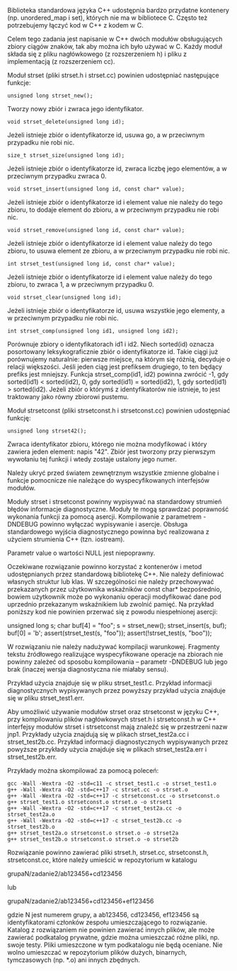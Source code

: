 Biblioteka standardowa języka C++ udostępnia bardzo przydatne kontenery
(np. unordered_map i set), których nie ma w bibliotece C. Często też
potrzebujemy łączyć kod w C++ z kodem w C.

Celem tego zadania jest napisanie w C++ dwóch modułów obsługujących zbiory
ciągów znaków, tak aby można ich było używać w C. Każdy moduł składa się z pliku
nagłówkowego (z rozszerzeniem h) i pliku z implementacją (z rozszerzeniem cc).

Moduł strset (pliki strset.h i strset.cc) powinien udostępniać następujące
funkcje:

`unsigned long strset_new();`

Tworzy nowy zbiór i zwraca jego identyfikator.

`void strset_delete(unsigned long id);`

  Jeżeli istnieje zbiór o identyfikatorze id, usuwa go, a w przeciwnym
  przypadku nie robi nic.

`size_t strset_size(unsigned long id);`

  Jeżeli istnieje zbiór o identyfikatorze id, zwraca liczbę jego elementów,
  a w przeciwnym przypadku zwraca 0.

`void strset_insert(unsigned long id, const char* value);`

  Jeżeli istnieje zbiór o identyfikatorze id i element value nie należy do
  tego zbioru, to dodaje element do zbioru, a w przeciwnym przypadku nie
  robi nic.

`void strset_remove(unsigned long id, const char* value);`

  Jeżeli istnieje zbiór o identyfikatorze id i element value należy do tego
  zbioru, to usuwa element ze zbioru, a w przeciwnym przypadku nie robi nic.

`int strset_test(unsigned long id, const char* value);`

  Jeżeli istnieje zbiór o identyfikatorze id i element value należy do tego
  zbioru, to zwraca 1, a w przeciwnym przypadku 0.

`void strset_clear(unsigned long id);`

  Jeżeli istnieje zbiór o identyfikatorze id, usuwa wszystkie jego elementy,
  a w przeciwnym przypadku nie robi nic.

`int strset_comp(unsigned long id1, unsigned long id2);`

Porównuje zbiory o identyfikatorach id1 i id2. Niech sorted(id) oznacza
posortowany leksykograficznie zbiór o identyfikatorze id. Takie ciągi już
porównujemy naturalnie: pierwsze miejsce, na którym się różnią, decyduje
o relacji większości. Jeśli jeden ciąg jest prefiksem drugiego, to ten
będący prefiks jest mniejszy. Funkcja strset_comp(id1, id2) powinna zwrócić
-1, gdy sorted(id1) < sorted(id2),
0, gdy sorted(id1) = sorted(id2),
1, gdy sorted(id1) > sorted(id2).
Jeżeli zbiór o którymś z identyfikatorów nie istnieje, to jest traktowany
jako równy zbiorowi pustemu.

Moduł strsetconst (pliki strsetconst.h i strsetconst.cc) powinien udostępniać
funkcję:

`unsigned long strset42();`

Zwraca identyfikator zbioru, którego nie można modyfikować i który zawiera
jeden element: napis "42". Zbiór jest tworzony przy pierwszym wywołaniu tej
funkcji i wtedy zostaje ustalony jego numer.

Należy ukryć przed światem zewnętrznym wszystkie zmienne globalne i funkcje
pomocnicze nie należące do wyspecyfikowanych interfejsów modułów.

Moduły strset i strsetconst powinny wypisywać na standardowy strumień błędów
informacje diagnostyczne. Moduły te mogą sprawdzać poprawność wykonania funkcji
za pomocą asercji. Kompilowanie z parametrem -DNDEBUG powinno wyłączać
wypisywanie i asercje. Obsługa standardowego wyjścia diagnostycznego powinna być
realizowana z użyciem strumienia C++ (tzn. iostream).

Parametr value o wartości NULL jest niepoprawny.

Oczekiwane rozwiązanie powinno korzystać z kontenerów i metod udostępnianych
przez standardową bibliotekę C++. Nie należy definiować własnych struktur lub
klas. W szczególności nie należy przechowywać przekazanych przez użytkownika
wskaźników const char* bezpośrednio, bowiem użytkownik może po wykonaniu
operacji modyfikować dane pod uprzednio przekazanym wskaźnikiem lub zwolnić
pamięć. Na przykład poniższy kod nie powinien przerwać się z powodu
niespełnionej asercji:

unsigned long s;
char buf[4] = "foo";
s = strset_new();
strset_insert(s, buf);
buf[0] = 'b';
assert(strset_test(s, "foo"));
assert(!strset_test(s, "boo"));

W rozwiązaniu nie należy nadużywać kompilacji warunkowej. Fragmenty tekstu
źródłowego realizujące wyspecyfikowane operacje na zbiorach nie powinny zależeć
od sposobu kompilowania – parametr -DNDEBUG lub jego brak (inaczej wersja
diagnostyczna nie miałaby sensu).

Przykład użycia znajduje się w pliku strset_test1.c. Przykład informacji
diagnostycznych wypisywanych przez powyższy przykład użycia znajduje się
w pliku strset_test1.err.

Aby umożliwić używanie modułów strset oraz strsetconst w języku C++, przy
kompilowaniu plików nagłówkowych strset.h i strsetconst.h w C++ interfejsy
modułów strset i strsetconst mają znaleźć się w przestrzeni nazw jnp1.
Przykłady użycia znajdują się w plikach strset_test2a.cc i strset_test2b.cc.
Przykład informacji diagnostycznych wypisywanych przez powyższe przykłady
użycia znajduje się w plikach strset_test2a.err i strset_test2b.err.

Przykłady można skompilować za pomocą poleceń:
```
gcc -Wall -Wextra -O2 -std=c11 -c strset_test1.c -o strset_test1.o
g++ -Wall -Wextra -O2 -std=c++17 -c strset.cc -o strset.o
g++ -Wall -Wextra -O2 -std=c++17 -c strsetconst.cc -o strsetconst.o
g++ strset_test1.o strsetconst.o strset.o -o strset1
g++ -Wall -Wextra -O2 -std=c++17 -c strset_test2a.cc -o strset_test2a.o
g++ -Wall -Wextra -O2 -std=c++17 -c strset_test2b.cc -o strset_test2b.o
g++ strset_test2a.o strsetconst.o strset.o -o strset2a
g++ strset_test2b.o strsetconst.o strset.o -o strset2b
```

Rozwiązanie powinno zawierać pliki strset.h, strset.cc, strsetconst.h,
strsetconst.cc, które należy umieścić w repozytorium w katalogu

grupaN/zadanie2/ab123456+cd123456

lub

grupaN/zadanie2/ab123456+cd123456+ef123456

gdzie N jest numerem grupy, a ab123456, cd123456, ef123456 są identyfikatorami
członków zespołu umieszczającego to rozwiązanie. Katalog z rozwiązaniem nie
powinien zawierać innych plików, ale może zawierać podkatalog prywatne, gdzie
można umieszczać różne pliki, np. swoje testy. Pliki umieszczone w tym
podkatalogu nie będą oceniane. Nie wolno umieszczać w repozytorium plików
dużych, binarnych, tymczasowych (np. *.o) ani innych zbędnych.
